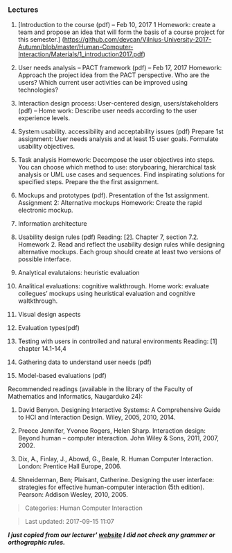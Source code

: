 ### Lectures

1. [Introduction to the course (pdf) – Feb 10, 2017
1 Homework:  create a team and propose an idea that will form the basis of a course project for this semester.] (https://github.com/devcan/Vilnius-University-2017-Autumn/blob/master/Human-Computer-Interaction/Materials/1_introduction2017.pdf)

2. User needs analysis – PACT framework (pdf) – Feb 17, 2017
Homework: Approach the project idea from the PACT perspective. Who are the users? Which current user activities can be improved using technologies?

3. Interaction design process: User-centered design, users/stakeholders (pdf) –
Home work: Describe user needs according to the user experience levels.

4. System usability. accessibility and acceptability issues (pdf)
Prepare 1st assignment: User needs analysis and at least 15 user goals. Formulate usability objectives.

5. Task analysis
Homework: Decompose the user objectives into steps. You can choose which method to use: storyboaring, hierarchical task analysis or UML use cases and sequences. Find inspirating solutions for specified steps. Prepare the the first assignment.

6. Mockups and prototypes (pdf).
Presentation of the 1st assignment.
Assignment 2: Alternative mockups
Homework: Create the rapid electronic mockup.

7. Information architecture 

8. Usability design rules (pdf)
Reading: [2]. Chapter 7, section 7.2.
Homework 2. Read and reflect the usability design rules while designing alternative mockups. Each group should create at least two versions of possible interface.

9. Analytical evalutaions: heuristic evaluation

10. Analitical evaluations: cognitive walkthrough.
Home work: evaluate collegues’ mockups using heuristical evaluation and cognitive waltkthrough.

11. Visual design aspects

12. Evaluation types(pdf)

13. Testing with users in  controlled and natural environments
Reading: [1] chapter 14.1-14,4

14. Gathering data to understand user needs (pdf)

15. Model-based evaluations (pdf)

Recommended readings (available in the library of the Faculty of Mathematics and Informatics, Naugarduko 24):

1. David Benyon. Designing Interactive Systems: A Comprehensive Guide to HCI and Interaction Design. Wiley, 2005, 2010, 2014.

2. Preece Jennifer, Yvonee Rogers, Helen Sharp. Interaction design: Beyond human – computer interaction. John Wiley & Sons, 2011, 2007, 2002.

3. Dix, A., Finlay, J., Abowd, G., Beale, R. Human Computer Interaction. London: Prentice Hall Europe, 2006.

4. Shneiderman, Ben; Plaisant, Catherine. Designing the user interface: strategies for effective human-computer interaction (5th edition). Pearson: Addison Wesley, 2010, 2005.


>Categories: Human Computer Interaction

>Last updated: 2017-09-15 11:07

***I just copied from our lecturer' [website](http://web.vu.lt/mif/k.lapin/hci-fall-semester-2017/ "Kristina Lapin Website") I did not check any grammer or orthographic rules.***  

